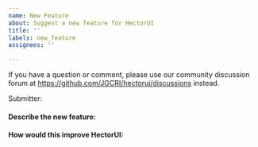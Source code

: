 ```yaml
---
name: New Feature
about: Suggest a new feature for HectorUI
title: ''
labels: new_feature
assignees: ''

---
```


If you have a question or comment, please use our community discussion forum at <https://github.com/JGCRI/hectorui/discussions> instead.

Submitter:

#### Describe the new feature:

#### How would this improve HectorUI:
